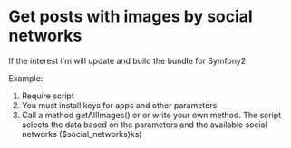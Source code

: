 # Get posts with images by social networks

If the interest i'm will update and build the bundle for Symfony2

Example: 

1. Require script
2. You must install keys for apps and other parameters
3. Call a method getAllImages() or or write your own method. The script selects the data based on the parameters and the available social networks ($social_networks)ks)
